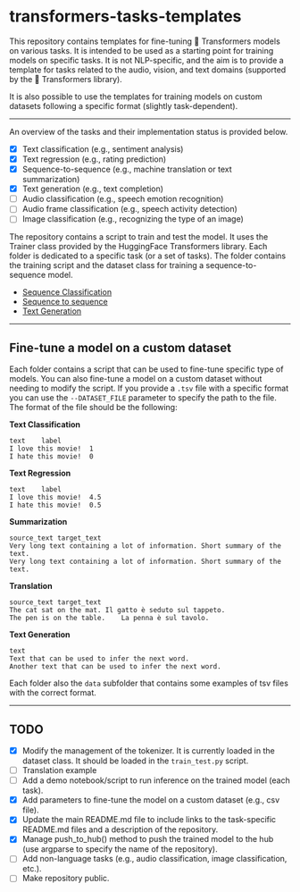 # transformers-tasks-templates

This repository contains templates for fine-tuning 🤗 Transformers models on various tasks. It is intended to be used as a starting point  for training models on specific tasks. It is not NLP-specific, and the aim is to provide a template for tasks related to the audio, vision, and text domains (supported by the 🤗 Transformers library).

It is also possible to use the templates for training models on custom datasets following a specific format (slightly task-dependent).

---

An overview of the tasks and their implementation status is provided below.

- [x] Text classification (e.g., sentiment analysis)
- [x] Text regression (e.g., rating prediction)
- [x] Sequence-to-sequence (e.g., machine translation or text summarization)
- [x] Text generation (e.g., text completion)
- [ ] Audio classification (e.g., speech emotion recognition)
- [ ] Audio frame classification (e.g., speech activity detection)
- [ ] Image classification (e.g., recognizing the type of an image)

The repository contains a script to train and test the model. It uses the Trainer class provided by the HuggingFace Transformers library. Each folder is dedicated to a specific task (or a set of tasks). The folder contains the training script and the dataset class for training a sequence-to-sequence model.

- [Sequence Classification](sequence-classification/README.md)
- [Sequence to sequence](translation-summarization/README.md)
- [Text Generation](language-generation/README.md)

---

## Fine-tune a model on a custom dataset

Each folder contains a script that can be used to fine-tune specific type of models. You can also fine-tune a model on a custom dataset without needing to modify the script. If you provide a `.tsv` file with a specific format you can use the `--DATASET_FILE` parameter to specify the path to the file. The format of the file should be the following:

**Text Classification**
    
```tsv
text	label
I love this movie!	1
I hate this movie!	0
```

**Text Regression**

```tsv
text	label
I love this movie!	4.5
I hate this movie!	0.5
```

**Summarization**

```tsv
source_text	target_text
Very long text containing a lot of information.	Short summary of the text.
Very long text containing a lot of information.	Short summary of the text.
```

**Translation**

```tsv
source_text	target_text
The cat sat on the mat.	Il gatto è seduto sul tappeto.
The pen is on the table.	La penna è sul tavolo.
```

**Text Generation**

```tsv
text
Text that can be used to infer the next word.
Another text that can be used to infer the next word.
```

Each folder also the `data` subfolder that contains some examples of tsv files with the correct format.

---


## TODO

- [x] Modify the management of the tokenizer. It is currently loaded in the dataset class. It should be loaded in the `train_test.py` script.
- [ ] Translation example
- [ ] Add a demo notebook/script to run inference on the trained model (each task).
- [x] Add parameters to fine-tune the model on a custom dataset (e.g., csv file).
- [x] Update the main README.md file to include links to the task-specific README.md files and a description of the repository.
- [x] Manage push_to_hub() method to push the trained model to the hub (use argparse to specify the name of the repository).
- [ ] Add non-language tasks (e.g., audio classification, image classification, etc.).
- [ ] Make repository public.
